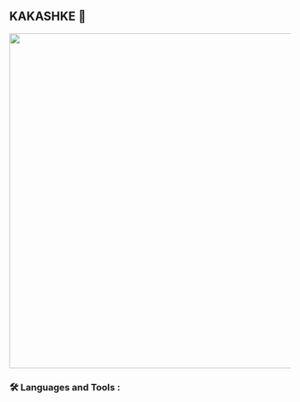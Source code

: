 ## KAKASHKE 🦇
<div id="header" align="center">

<img src="https://i.pinimg.com/originals/23/0d/7c/230d7c1cca23301a3f0ed88500ef821c.gif" width="600"/>
</div>

### :hammer_and_wrench: Languages and Tools :

<!--
**skorpiq/skorpiq** is a ✨ _special_ ✨ repository because its `README.md` (this file) appears on your GitHub profile.

Here are some ideas to get you started:

- 🔭 I’m currently working on ...
- 🌱 I’m currently learning ...
- 👯 I’m looking to collaborate on ...
- 🤔 I’m looking for help with ...
- 💬 Ask me about ...
- 📫 How to reach me: ...
- 😄 Pronouns: ...
- ⚡ Fun fact: ...
-->
